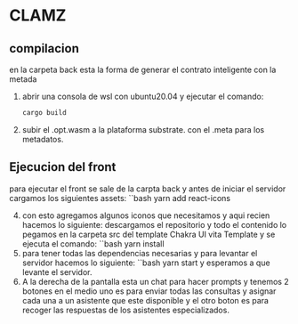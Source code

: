 # CLAMZ
## compilacion
en la carpeta back esta la forma de generar el contrato inteligente  con la metada
1. abrir una consola de wsl con ubuntu20.04 y ejecutar el comando:
    ```bash
   cargo build
2. subir el .opt.wasm a la plataforma substrate. con el .meta para los metadatos.
## Ejecucion del front
para ejecutar el front se sale de la carpta back y antes de iniciar el servidor cargamos los siguientes assets:
   ``bash
   yarn add react-icons

4. con esto agregamos algunos iconos que necesitamos y aqui recien hacemos lo siguiente:
descargamos el repositorio y todo el contenido lo pegamos en la carpeta src del template Chakra UI vita Template y se ejecuta el comando:
 ``bash
yarn install
5. para tener todas las dependencias necesarias y para levantar el servidor hacemos lo siguiente:
 ``bash
    yarn start
y esperamos a que levante el servidor.
5. A la derecha de la pantalla esta un chat para hacer prompts y tenemos 2 botones en el medio uno es para enviar todas las consultas y asignar cada una a un asistente que este disponible y el otro boton es para recoger las respuestas de los asistentes especializados. 
